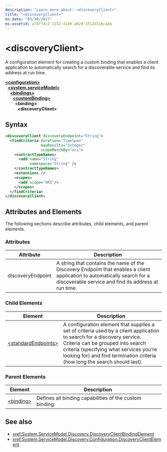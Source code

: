 ```yaml
---
description: "Learn more about: <discoveryClient>"
title: "<discoveryClient>"
ms.date: "03/30/2017"
ms.assetid: a78f74c3-1152-4149-ab29-3f12d316caeb
---
```

# \<discoveryClient>

A configuration element for creating a custom binding that enables a client application to automatically search for a discoverable service and find its address at run time.

[**\<configuration>**](../configuration-element.md)\
&nbsp;&nbsp;[**\<system.serviceModel>**](system-servicemodel.md)\
&nbsp;&nbsp;&nbsp;&nbsp;[**\<bindings>**](bindings.md)\
&nbsp;&nbsp;&nbsp;&nbsp;&nbsp;&nbsp;[**\<customBinding>**](custombinding.md)\
&nbsp;&nbsp;&nbsp;&nbsp;&nbsp;&nbsp;&nbsp;&nbsp;**\<binding>**\
&nbsp;&nbsp;&nbsp;&nbsp;&nbsp;&nbsp;&nbsp;&nbsp;&nbsp;&nbsp;**\<discoveryClient>**

## Syntax

```xml
<discoveryClient discoveryEndpoint="String">
  <findCriteria duration="TimeSpan"
                maxResults="Integer"
                scopeMatchBy="Uri">
    <contractTypeNames>
      <add name="String"
           namespace="String" />
    </contractTypeNames>
    <extensions />
    <scopes>
      <add scope="URI"/>
    </scopes>
  </findCriteria>
</discoveryClient>
```

## Attributes and Elements

 The following sections describe attributes, child elements, and parent elements.

### Attributes

|Attribute|Description|
|---------------|-----------------|
|discoveryEndpoint|A string that contains the name of the Discovery Endpoint that enables a client application to automatically search for a discoverable service and find its address at run time.|

### Child Elements

|Element|Description|
|-------------|-----------------|
|[\<standardEndpoints>](standardendpoints.md)|A configuration element that supplies a set of criteria used by a client application to search for a discovery service. Criteria can be grouped into search criteria (specifying what services you’re looking for) and find termination criteria (how long the search should last).|

### Parent Elements

|Element|Description|
|-------------|-----------------|
|[\<binding>](bindings.md)|Defines all binding capabilities of the custom binding.|

## See also

- <xref:System.ServiceModel.Discovery.DiscoveryClientBindingElement>
- <xref:System.ServiceModel.Discovery.Configuration.DiscoveryClientElement>
